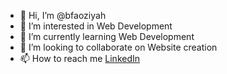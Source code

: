 - 👋 Hi, I’m @bfaoziyah
- 👀 I’m interested in Web Development
- 🌱 I’m currently learning Web Development
- 💞️ I’m looking to collaborate on Website creation
- 📫 How to reach me [LinkedIn](https://www.linkedin.com/in/faoziyah-adetunji-bankole-673a8021b/)

<!---
bfaoziyah/bfaoziyah is a ✨ special ✨ repository because its `README.md` (this file) appears on your GitHub profile.
You can click the Preview link to take a look at your changes.
--->

